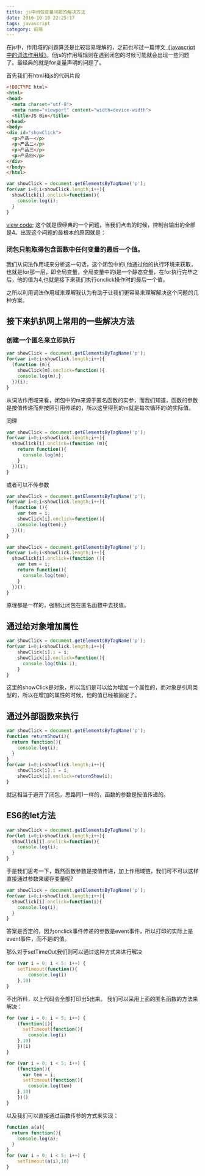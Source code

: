 ```yaml
---
title: js中闭包变量问题的解决方法
date: 2016-10-10 22:25:17
tags: javascript
category: 前端
---
```


在js中，作用域的问题算还是比较容易理解的，之前也写过一篇博文[《javascript中的词法作用域》](http://blog.linxiaodong.com/2016/05/18/scop/)。但js的作用域规则在遇到闭包的时候可能就会出现一些问题了。最经典的就是for变量声明的问题了。
<!--more-->

首先我们有html和js的代码片段

```html
<!DOCTYPE html>
<html>
<head>
  <meta charset="utf-8">
  <meta name="viewport" content="width=device-width">
  <title>JS Bin</title>
</head>
<body>
<div id="showClick">
  <p>产品一</p>
  <p>产品二</p>
  <p>产品三</p>
  <p>产品四</p>
</div>
</body>
</html>
```

```javascript
var showClick = document.getElementsByTagName('p');
for(var i=0;i<showClick.length;i++){
  showClick[i].onclick=function(){
    console.log(i);
  }
}
```
[view code](http://jsbin.com/mezutodowe/edit?html,js,console,output);
这个就是很经典的一个问题，当我们点击的时候，控制台输出的全部是4。出现这个问题的最根本的原因就是：

### 闭包只能取得包含函数中任何变量的最后一个值。

我们从词法作用域来分析这一句话，这个闭包中的i,他通过他的执行环境来获取，也就是for那一层，即全局变量，全局变量中的i是一个静态变量，在for执行完毕之后，他的值为4,也就是接下来我们执行onclick操作时的最后一个值。

之所以利用词法作用域来理解我认为有助于让我们更容易来理解解决这个问题的几种方案。

## 接下来扒扒网上常用的一些解决方法

### 创建一个匿名来立即执行

```javascript
var showClick = document.getElementsByTagName('p');
for(var i=0;i<showClick.length;i++){
  (function (m){
    showClick[m].onclick=function(){
    console.log(m);}
  })(i);
}
```

从词法作用域来看，闭包中的m来源于匿名函数的实参，而我们知道，函数的参数是按值传递而非按照引用传递的，所以这里得到的m就是每次循环的i的实际值。

同理

```javascript
var showClick = document.getElementsByTagName('p');
for(var i=0;i<showClick.length;i++){
  showClick[i].onclick=(function (m){
    return function(){
      console.log(m);
    }
  })(i);
}
```

或者可以不传参数

```javascript
var showClick = document.getElementsByTagName('p');
for(var i=0;i<showClick.length;i++){
  (function (){
    var tem = i;
    showClick[i].onclick=function(){
    console.log(tem);}
  })();
}
```

```javascript
var showClick = document.getElementsByTagName('p');
for(var i=0;i<showClick.length;i++){
  showClick[i].onclick=(function (){
    var tem = i;
    return function(){
      console.log(tem);
    }
  })();
}
```
原理都是一样的，强制让闭包在匿名函数中去找值。

## 通过给对象增加属性

```javascript
var showClick = document.getElementsByTagName('p');
for(var i=0;i<showClick.length;i++){
    showClick[i].i = i;
    showClick[i].onclick=function(){
      console.log(this.i);
    }
}
```
这里的showClick是对象，所以我们是可以给为增加一个属性的，而对象是引用类型的，所以在增加的属性的时候，他的值已经被固定了。

## 通过外部函数来执行

```javascript 
var showClick = document.getElementsByTagName('p');
function returnShow(i){
  return function(){
    console.log(i);
  }
}
for(var i=0;i<showClick.length;i++){
    showClick[i].i = i;
    showClick[i].onclick=returnShow(i);
}
```
就这相当于避开了闭包，思路同1一样的，函数的参数是按值传递的。

## ES6的let方法

```javascript
var showClick = document.getElementsByTagName('p');
for(let i=0;i<showClick.length;i++){
  showClick[i].onclick=function(){
    console.log(i);
  }
}
```

于是我们思考一下，既然函数参数是按值传递，加上作用域链，我们可不可以这样直接通过参数来缓存变量呢?

```javascript
var showClick = document.getElementsByTagName('p');
for(var i=0;i<showClick.length;i++){
  showClick[i].onclick=function(i){
    console.log(i);
  }
}
```
答案是否定的，因为onclick事件传递的参数是event事件，所以打印的实际上是event事件，而不是i的值。

那么对于setTimeOut我们则可以通过这种方式来进行解决

```javascript
for (var i = 0; i < 5; i++) {
    setTimeout(function(){
        console.log(i)
    },10)
}
```
不出所料，以上代码会全部打印出5出来。
我们可以采用上面的匿名函数的方法来解决：
```javascript
for (var i = 0; i < 5; i++) {
    (function(i){
      setTimeout(function(){
        console.log(i)
    },10)
    })(i)
}
```

```javascript
for (var i = 0; i < 5; i++) {
    (function(){
      var tem = i;
      setTimeout(function(){
        console.log(tem)
    },10)
    })()
}
```

以及我们可以直接通过函数传参的方式来实现：
```javascript
function a(a){
  return function(){
    console.log(a);
  }
}
for (var i = 0; i < 5; i++) {
    setTimeout(a(i),10)
}
```